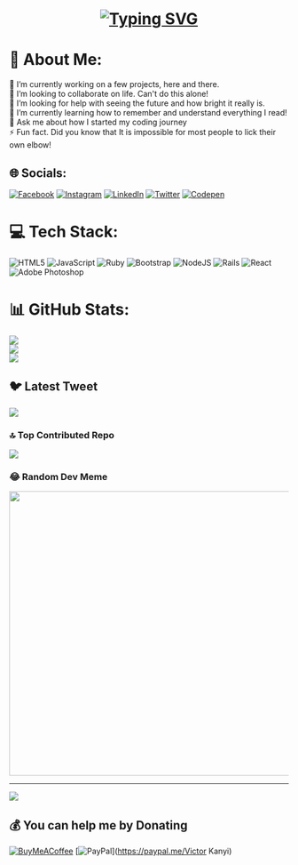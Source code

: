 <h1 align="center"><a href="https://git.io/typing-svg"><img src="https://readme-typing-svg.demolab.com?font=Fira+Code&weight=600&size=22&pause=700&width=435&lines=Hello+there+%2C+I'm+Victor+Kanyi+%F0%9F%91%8B;A+Full-Stack+Software+Engineer" alt="Typing SVG" /></a></h1>

# 💫 About Me:
🔭 I’m currently working on a few projects, here and there.<br>👯 I’m looking to collaborate on life. Can't do this alone!<br>🤝 I’m looking for help with seeing the future and how bright it really is.<br>🌱 I’m currently learning how to remember and understand everything I read!<br>💬 Ask me about how I started my coding journey<br>⚡ Fun fact. Did you know that It is impossible for most people to lick their own elbow!


## 🌐 Socials:
[![Facebook](https://img.shields.io/badge/Facebook-%231877F2.svg?logo=Facebook&logoColor=white)](https://facebook.com/https://www.facebook.com/victor.kanyi.94) [![Instagram](https://img.shields.io/badge/Instagram-%23E4405F.svg?logo=Instagram&logoColor=white)](https://instagram.com/https://www.instagram.com/_k.a.n.y.i_/) [![LinkedIn](https://img.shields.io/badge/LinkedIn-%230077B5.svg?logo=linkedin&logoColor=white)](https://linkedin.com/in/https://www.linkedin.com/in/victor-kanyi-6668aa188/) [![Twitter](https://img.shields.io/badge/Twitter-%231DA1F2.svg?logo=Twitter&logoColor=white)](https://twitter.com/https://twitter.com/jkanyi757) [![Codepen](https://img.shields.io/badge/Codepen-000000?style=for-the-badge&logo=codepen&logoColor=white)](https://codepen.io/https://codepen.io/your-work) 

# 💻 Tech Stack:
![HTML5](https://img.shields.io/badge/html5-%23E34F26.svg?style=for-the-badge&logo=html5&logoColor=white) ![JavaScript](https://img.shields.io/badge/javascript-%23323330.svg?style=for-the-badge&logo=javascript&logoColor=%23F7DF1E) ![Ruby](https://img.shields.io/badge/ruby-%23CC342D.svg?style=for-the-badge&logo=ruby&logoColor=white) ![Bootstrap](https://img.shields.io/badge/bootstrap-%23563D7C.svg?style=for-the-badge&logo=bootstrap&logoColor=white) ![NodeJS](https://img.shields.io/badge/node.js-6DA55F?style=for-the-badge&logo=node.js&logoColor=white) ![Rails](https://img.shields.io/badge/rails-%23CC0000.svg?style=for-the-badge&logo=ruby-on-rails&logoColor=white) ![React](https://img.shields.io/badge/react-%2320232a.svg?style=for-the-badge&logo=react&logoColor=%2361DAFB) ![Adobe Photoshop](https://img.shields.io/badge/adobephotoshop-%2331A8FF.svg?style=for-the-badge&logo=adobephotoshop&logoColor=white)
# 📊 GitHub Stats:
![](https://github-readme-stats.vercel.app/api?username=jkanyi-web&theme=highcontrast&hide_border=false&include_all_commits=true&count_private=true)<br/>
![](https://github-readme-streak-stats.herokuapp.com/?user=jkanyi-web&theme=highcontrast&hide_border=false)<br/>
![](https://github-readme-stats.vercel.app/api/top-langs/?username=jkanyi-web&theme=highcontrast&hide_border=false&include_all_commits=true&count_private=true&layout=compact)

## 🐦 Latest Tweet
[![](https://gtce.itsvg.in/api?username=https://twitter.com/jkanyi757)](https://github.com/VishwaGauravIn/github-twitter-card-embed)

### 🔝 Top Contributed Repo
![](https://github-contributor-stats.vercel.app/api?username=jkanyi-web&limit=5&theme=dark&combine_all_yearly_contributions=true)

### 😂 Random Dev Meme
<img src="https://rm.up.railway.app/" width="512px"/>

---
[![](https://visitcount.itsvg.in/api?id=jkanyi-web&icon=2&color=6)](https://visitcount.itsvg.in)

  ## 💰 You can help me by Donating
  [![BuyMeACoffee](https://img.shields.io/badge/Buy%20Me%20a%20Coffee-ffdd00?style=for-the-badge&logo=buy-me-a-coffee&logoColor=black)](https://buymeacoffee.com/https://www.buymeacoffee.com/jkanyi757Q) [![PayPal](https://img.shields.io/badge/PayPal-00457C?style=for-the-badge&logo=paypal&logoColor=white)](https://paypal.me/Victor Kanyi) 

  
<!-- Proudly created with GPRM ( https://gprm.itsvg.in ) -->
